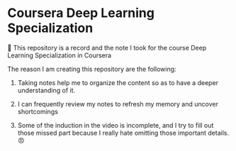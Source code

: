 # Coursera Deep Learning Specialization

👏 This repository is a record and the note I took for the course Deep Learning Specialization in Coursera

The reason I am creating this repository are the following:

1. Taking notes help me to organize the content so as to have a deeper understanding of it.

2. I can frequently review my notes to refresh my memory and uncover shortcomings

3. Some of the induction in the video is incomplete, and I try to fill out those missed part because I really hate omitting those important details. 😠

